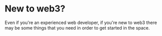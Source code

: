 # New to web3?

Even if you're an experienced web developer, if you're new to web3 there may be some things that you need in order to get started in the space.
